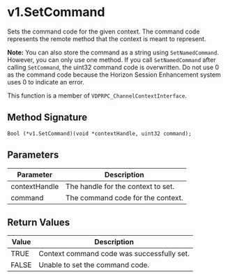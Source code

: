 # v1.SetCommand

Sets the command code for the given context. The command code represents the remote method that the context is meant to represent.
 
**Note:** You can also store the command as a string using `SetNamedCommand`. However, you can only use one method. If you call `SetNamedCommand` after calling `SetCommand`, the uint32 command code is overwritten. Do not use 0 as the command code because the Horizon Session Enhancement system uses 0 to indicate an error.
 
This function is a member of `VDPRPC_ChannelContextInterface`.

## Method Signature
```
Bool (*v1.SetCommand)(void *contextHandle, uint32 command); 
```

## Parameters

| Parameter | Description |
| --------- | ----------- |
| contextHandle | The handle for the context to set. |
| command | The command code for the context. |

## Return Values

| Value | Description |
| ----- | ----------- |
| TRUE | Context command code was successfully set. |
| FALSE | Unable to set the command code. |


